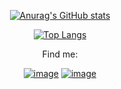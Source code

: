 <div align="center">
  
[![Anurag's GitHub stats](https://github-readme-stats.vercel.app/api?username=leticiaoliveira5&theme=tokyonight)](https://github.com/anuraghazra/github-readme-stats)

[![Top Langs](https://github-readme-stats.vercel.app/api/top-langs/?username=leticiaoliveira5&theme=tokyonight)](https://github.com/anuraghazra/github-readme-stats)
  
  Find me:
  
[![image](https://img.shields.io/badge/Instagram-E4405F?style=for-the-badge&logo=instagram&logoColor=white)](http://instagram.com/leticia5oliveira)
[![image](https://img.shields.io/badge/Spotify-1ED760?&style=for-the-badge&logo=spotify&logoColor=white)](http://spotify.com/user/arieviloaicitel)

  

</div>
